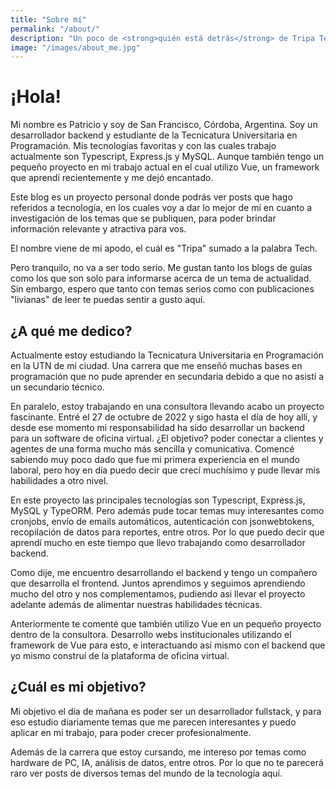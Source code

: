 ```yaml
---
title: "Sobre mí"
permalink: "/about/"
description: "Un poco de <strong>quién está detrás</strong> de Tripa Tech Blog"
image: "/images/about_me.jpg"
---
```


# ¡Hola!

Mi nombre es Patricio y soy de San Francisco, Córdoba, Argentina. Soy un desarrollador backend y estudiante de la Tecnicatura Universitaria en Programación. Mis tecnologías favoritas y con las cuales trabajo actualmente son Typescript, Express.js y MySQL. Aunque también tengo un pequeño proyecto en mi trabajo actual en el cual utilizo Vue, un framework que aprendí recientemente y me dejó encantado.

Este blog es un proyecto personal donde podrás ver posts que hago referidos a tecnología, en los cuales voy a dar lo mejor de mí en cuanto a investigación de los temas que se publiquen, para poder brindar información relevante y atractiva para vos.

El nombre viene de mi apodo, el cuál es "Tripa" sumado a la palabra Tech.

Pero tranquilo, no va a ser todo serio. Me gustan tanto los blogs de guías como los que son solo para informarse acerca de un tema de actualidad. Sin embargo, espero que tanto con temas serios como con publicaciones "livianas" de leer te puedas sentir a gusto aquí.

## ¿A qué me dedico?

Actualmente estoy estudiando la Tecnicatura Universitaria en Programación en la UTN de mi ciudad. Una carrera que me enseñó muchas bases en programación que no pude aprender en secundaria debido a que no asistí a un secundario técnico.

En paralelo, estoy trabajando en una consultora llevando acabo un proyecto fascinante. Entré el 27 de octubre de 2022 y sigo hasta el día de hoy allí, y desde ese momento mi responsabilidad ha sido desarrollar un backend para un software de oficina virtual. ¿El objetivo? poder conectar a clientes y agentes de una forma mucho más sencilla y comunicativa. Comencé sabiendo muy poco dado que fue mi primera experiencia en el mundo laboral, pero hoy en día puedo decir que crecí muchísimo y pude llevar mis habilidades a otro nivel. 

En este proyecto las principales tecnologías son Typescript, Express.js, MySQL y TypeORM. Pero además pude tocar temas muy interesantes como cronjobs, envío de emails automáticos, autenticación con jsonwebtokens, recopilación de datos para reportes, entre otros. Por lo que puedo decir que aprendí mucho en este tiempo que llevo trabajando como desarrollador backend.

Como dije, me encuentro desarrollando el backend y tengo un compañero que desarrolla el frontend. Juntos aprendimos y seguimos aprendiendo mucho del otro y nos complementamos, pudiendo asi llevar el proyecto adelante además de alimentar nuestras habilidades técnicas.

Anteriormente te comenté que también utilizo Vue en un pequeño proyecto dentro de la consultora. Desarrollo webs institucionales utilizando el framework de Vue para esto, e interactuando así mismo con el backend que yo mismo construí de la plataforma de oficina virtual.

## ¿Cuál es mi objetivo?
Mi objetivo el día de mañana es poder ser un desarrollador fullstack, y para eso estudio diariamente temas que me parecen interesantes y puedo aplicar en mi trabajo, para poder crecer profesionalmente.

Además de la carrera que estoy cursando, me intereso por temas como hardware de PC, IA, análisis de datos, entre otros. Por lo que no te parecerá raro ver posts de diversos temas del mundo de la tecnología aquí.

